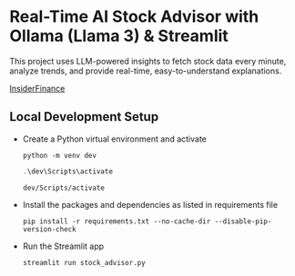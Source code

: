 # Real-Time AI Stock Advisor with Ollama (Llama 3) &amp; Streamlit

This project uses LLM-powered insights to fetch stock data every minute, analyze trends, and provide real-time, easy-to-understand explanations.

[InsiderFinance](https://wire.insiderfinance.io/real-time-ai-stock-advisor-with-ollama-streamlit-c8ce727c236f)


## Local Development Setup

  - Create a Python virtual environment and activate
	
	```shell
	python -m venv dev
	```
	
	```powershell
	.\dev\Scripts\activate
	```
	
	```shell
	dev/Scripts/activate
	```

  - Install the packages and dependencies as listed in requirements file
	
	```shell
	pip install -r requirements.txt --no-cache-dir --disable-pip-version-check
	```

  - Run the Streamlit app
  
    ```shell
	streamlit run stock_advisor.py
	```
